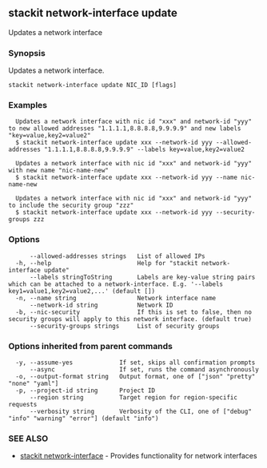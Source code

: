 ## stackit network-interface update

Updates a network interface

### Synopsis

Updates a network interface.

```
stackit network-interface update NIC_ID [flags]
```

### Examples

```
  Updates a network interface with nic id "xxx" and network-id "yyy" to new allowed addresses "1.1.1.1,8.8.8.8,9.9.9.9" and new labels "key=value,key2=value2"
  $ stackit network-interface update xxx --network-id yyy --allowed-addresses "1.1.1.1,8.8.8.8,9.9.9.9" --labels key=value,key2=value2

  Updates a network interface with nic id "xxx" and network-id "yyy" with new name "nic-name-new"
  $ stackit network-interface update xxx --network-id yyy --name nic-name-new

  Updates a network interface with nic id "xxx" and network-id "yyy" to include the security group "zzz"
  $ stackit network-interface update xxx --network-id yyy --security-groups zzz
```

### Options

```
      --allowed-addresses strings   List of allowed IPs
  -h, --help                        Help for "stackit network-interface update"
      --labels stringToString       Labels are key-value string pairs which can be attached to a network-interface. E.g. '--labels key1=value1,key2=value2,...' (default [])
  -n, --name string                 Network interface name
      --network-id string           Network ID
  -b, --nic-security                If this is set to false, then no security groups will apply to this network interface. (default true)
      --security-groups strings     List of security groups
```

### Options inherited from parent commands

```
  -y, --assume-yes             If set, skips all confirmation prompts
      --async                  If set, runs the command asynchronously
  -o, --output-format string   Output format, one of ["json" "pretty" "none" "yaml"]
  -p, --project-id string      Project ID
      --region string          Target region for region-specific requests
      --verbosity string       Verbosity of the CLI, one of ["debug" "info" "warning" "error"] (default "info")
```

### SEE ALSO

* [stackit network-interface](./stackit_network-interface.md)	 - Provides functionality for network interfaces

